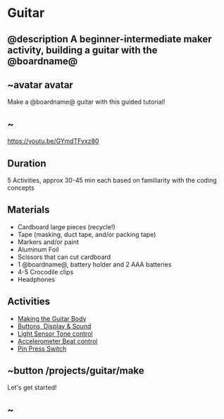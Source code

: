 # Guitar

## @description A beginner-intermediate maker activity, building a guitar with the @boardname@

## ~avatar avatar

Make a @boardname@ guitar with this guided tutorial!

## ~

https://youtu.be/GYmdTFvxz80

## Duration

5 Activities, approx 30-45 min each based on familiarity with the coding concepts

## Materials

* Cardboard large pieces (recycle!)
* Tape (masking, duct tape, and/or packing tape)
* Markers and/or paint
* Aluminum Foil
* Scissors that can cut cardboard
* 1 @boardname@, battery holder and 2 AAA batteries
* 4-5 Crocodile clips
* Headphones

## Activities

* [Making the Guitar Body](/projects/guitar/make) 
* [Buttons, Display & Sound](/projects/guitar/displaybuttons) 
* [Light Sensor Tone control](/projects/guitar/lightsensor) 
* [Accelerometer Beat control](/projects/guitar/accelerometer) 
* [Pin Press Switch](/projects/guitar/pinpress) 

## ~button /projects/guitar/make

Let's get started!

## ~